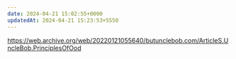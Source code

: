 ```yaml
---
date: 2024-04-21 15:02:55+0000
updatedAt: 2024-04-21 15:23:53+5550
---
```

https://web.archive.org/web/20220121055640/butunclebob.com/ArticleS.UncleBob.PrinciplesOfOod